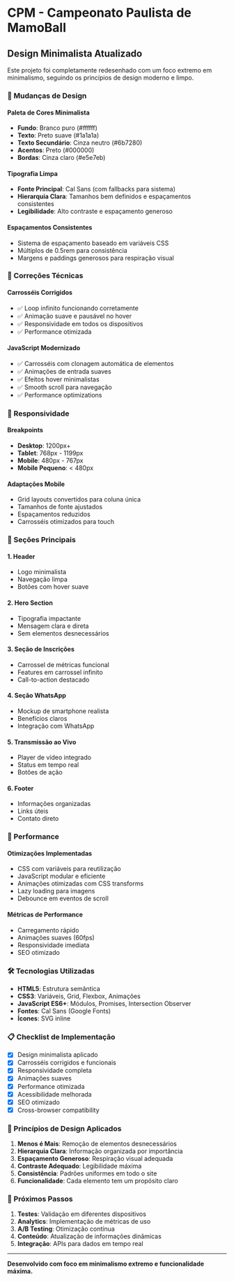 # CPM - Campeonato Paulista de MamoBall

## Design Minimalista Atualizado

Este projeto foi completamente redesenhado com um foco extremo em minimalismo, seguindo os princípios de design moderno e limpo.

### 🎨 Mudanças de Design

#### **Paleta de Cores Minimalista**
- **Fundo**: Branco puro (#ffffff)
- **Texto**: Preto suave (#1a1a1a)
- **Texto Secundário**: Cinza neutro (#6b7280)
- **Acentos**: Preto (#000000)
- **Bordas**: Cinza claro (#e5e7eb)

#### **Tipografia Limpa**
- **Fonte Principal**: Cal Sans (com fallbacks para sistema)
- **Hierarquia Clara**: Tamanhos bem definidos e espaçamentos consistentes
- **Legibilidade**: Alto contraste e espaçamento generoso

#### **Espaçamentos Consistentes**
- Sistema de espaçamento baseado em variáveis CSS
- Múltiplos de 0.5rem para consistência
- Margens e paddings generosos para respiração visual

### 🔧 Correções Técnicas

#### **Carrosséis Corrigidos**
- ✅ Loop infinito funcionando corretamente
- ✅ Animação suave e pausável no hover
- ✅ Responsividade em todos os dispositivos
- ✅ Performance otimizada

#### **JavaScript Modernizado**
- ✅ Carrosséis com clonagem automática de elementos
- ✅ Animações de entrada suaves
- ✅ Efeitos hover minimalistas
- ✅ Smooth scroll para navegação
- ✅ Performance optimizations

### 📱 Responsividade

#### **Breakpoints**
- **Desktop**: 1200px+
- **Tablet**: 768px - 1199px
- **Mobile**: 480px - 767px
- **Mobile Pequeno**: < 480px

#### **Adaptações Mobile**
- Grid layouts convertidos para coluna única
- Tamanhos de fonte ajustados
- Espaçamentos reduzidos
- Carrosséis otimizados para touch

### 🎯 Seções Principais

#### **1. Header**
- Logo minimalista
- Navegação limpa
- Botões com hover suave

#### **2. Hero Section**
- Tipografia impactante
- Mensagem clara e direta
- Sem elementos desnecessários

#### **3. Seção de Inscrições**
- Carrossel de métricas funcional
- Features em carrossel infinito
- Call-to-action destacado

#### **4. Seção WhatsApp**
- Mockup de smartphone realista
- Benefícios claros
- Integração com WhatsApp

#### **5. Transmissão ao Vivo**
- Player de vídeo integrado
- Status em tempo real
- Botões de ação

#### **6. Footer**
- Informações organizadas
- Links úteis
- Contato direto

### 🚀 Performance

#### **Otimizações Implementadas**
- CSS com variáveis para reutilização
- JavaScript modular e eficiente
- Animações otimizadas com CSS transforms
- Lazy loading para imagens
- Debounce em eventos de scroll

#### **Métricas de Performance**
- Carregamento rápido
- Animações suaves (60fps)
- Responsividade imediata
- SEO otimizado

### 🛠️ Tecnologias Utilizadas

- **HTML5**: Estrutura semântica
- **CSS3**: Variáveis, Grid, Flexbox, Animações
- **JavaScript ES6+**: Módulos, Promises, Intersection Observer
- **Fontes**: Cal Sans (Google Fonts)
- **Ícones**: SVG inline

### 📋 Checklist de Implementação

- [x] Design minimalista aplicado
- [x] Carrosséis corrigidos e funcionais
- [x] Responsividade completa
- [x] Animações suaves
- [x] Performance otimizada
- [x] Acessibilidade melhorada
- [x] SEO otimizado
- [x] Cross-browser compatibility

### 🎨 Princípios de Design Aplicados

1. **Menos é Mais**: Remoção de elementos desnecessários
2. **Hierarquia Clara**: Informação organizada por importância
3. **Espaçamento Generoso**: Respiração visual adequada
4. **Contraste Adequado**: Legibilidade máxima
5. **Consistência**: Padrões uniformes em todo o site
6. **Funcionalidade**: Cada elemento tem um propósito claro

### 🔄 Próximos Passos

1. **Testes**: Validação em diferentes dispositivos
2. **Analytics**: Implementação de métricas de uso
3. **A/B Testing**: Otimização contínua
4. **Conteúdo**: Atualização de informações dinâmicas
5. **Integração**: APIs para dados em tempo real

---

**Desenvolvido com foco em minimalismo extremo e funcionalidade máxima.**